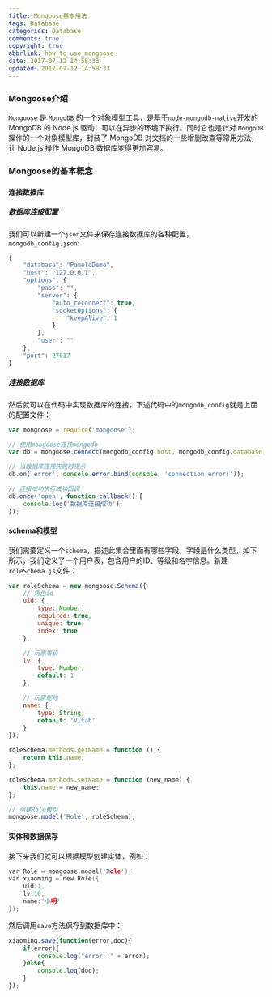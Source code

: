 ```yaml
---
title: Mongoose基本用法
tags: Database
categories: Database
comments: true
copyright: true
abbrlink: how_to_use_mongoose
date: 2017-07-12 14:58:33
updated: 2017-07-12 14:58:33
---
```


### Mongoose介绍
`Mongoose` 是 `MongoDB` 的一个对象模型工具，是基于`node-mongodb-native`开发的MongoDB 的 Node.js 驱动，可以在异步的环境下执行。同时它也是针对 `MongoDB` 操作的一个对象模型库，封装了 MongoDB 对文档的一些增删改查等常用方法，让 Node.js 操作 MongoDB 数据库变得更加容易。

<!--more-->

### Mongoose的基本概念

#### 连接数据库

##### 数据库连接配置

我们可以新建一个`json`文件来保存连接数据库的各种配置，`mongodb_config.json`:
```javascript
{
    "database": "PomeloDemo",
    "host": "127.0.0.1",
    "options": {
        "pass": "",
        "server": {
            "auto_reconnect": true,
            "socketOptions": {
                "keepAlive": 1
            }
        },
        "user": ""
    },
    "port": 27017
}
```

##### 连接数据库
然后就可以在代码中实现数据库的连接，下述代码中的`mongodb_config`就是上面的配置文件：

```javascript
var mongoose = require('mongoose');

// 使用mongoose连接mongodb
var db = mongoose.connect(mongodb_config.host, mongodb_config.database, mongodb_config.port, mongodb_config.options).connection;

// 当数据库连接失败时提示
db.on('error', console.error.bind(console, 'connection error:'));

// 连接成功执行成功回调
db.once('open', function callback() {
	console.log('数据库连接成功');
});
```

#### schema和模型

我们需要定义一个`schema`，描述此集合里面有哪些字段，字段是什么类型，如下所示，我们定义了一个用户表，包含用户的ID、等级和名字信息。新建`roleSchema.js`文件：
```javascript
var roleSchema = new mongoose.Schema({
    // 角色id
    uid: {
        type: Number,
        required: true,
        unique: true,
        index: true
    },

    // 玩家等级
    lv: {
        type: Number,
        default: 1
    },

    // 玩家昵称
    name: {
        type: String,
        default: 'Vitah'
    }
});

roleSchema.methods.getName = function () {
    return this.name;
};

roleSchema.methods.setName = function (new_name) {
    this.name = new_name;
};

// 创建Role模型
mongoose.model('Role', roleSchema);
```

#### 实体和数据保存
接下来我们就可以根据模型创建实体，例如：
```c
var Role = mongoose.model('Role');
var xiaoming = new Role({
    uid:1,
    lv:10,
    name:'小明'
});
```

然后调用`save`方法保存到数据库中：
```javascript
xiaoming.save(function(error,doc){
    if(error){
        console.log("error :" + error);
    }else{
        console.log(doc);
    }
});
```